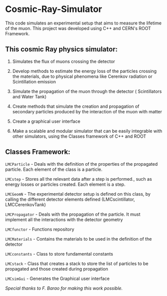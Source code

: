 Cosmic-Ray-Simulator
====================

This code simulates an experimental setup that aims to measure the lifetime of the muon.
This project was developed using C++ and CERN's ROOT Framework.


This cosmic Ray physics simulator:
----------------------------------

  1. Simulates the flux of muons crossing the detector
  
  2. Develop methods to estimate the energy loss of the particles crossing the materials, due to physical phenomena like Cerenkov radiation or Scintillation emission
  
  3. Simulate the propagation of the muon through the detector ( Scintillators and Water Tank)
  
  4. Create methods that simulate the creation and propagation of secondary particles produced by the interaction of the muon with matter
  
  5. Create a graphical user interface
  
  6. Make a scalable and modular simulator that can be easily integrable with other simulators, using the Classes framework of C++ and ROOT


Classes Framework:
------------------
`LMCParticle` - Deals with the definition of the properties of the propagated particle. Each element of the class is a particle.

`LMCstep` - Stores all the relevant data after a step is performed., such as energy losses or particles created. Each element is a step.

`LMCGeomN` - The experimental detector setup is defined on this class, by calling the different detector elements defined (LMCscintillator, LMCCerenkovTank)

`LMCPropagator` - Deals with the propagation of the particle. It must implement all the interactions with the detector geometry

`LMCfunctor` - Functions repository

`LMCMaterials` - Contains the materials to be used in the definition of the detector

`LMCconstants` - Class to store fundamental constants

`LMCstack` - Class that creates a stack to store the list of particles to be propagated and those created during propagation

`LMCsimGui` - Generates the Graphical user interface









_Special thanks to F. Barao for making this work possible._

